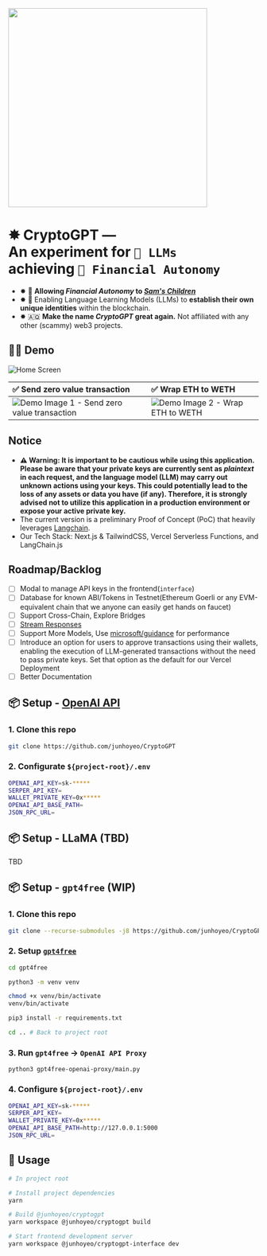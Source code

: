 <img src=".github/logo.png" width="400" />

<h1>
  ✸ CryptoGPT — <br />
  An experiment for <code>🤖 LLMs</code> <br />
  achieving <code>🏦 Financial Autonomy</code>
</h1>

- ✸ 🏦 **Allowing _Financial Autonomy_ to _[Sam's Children](https://en.wikipedia.org/wiki/ChatGPT)_**
- ✸ 🪪 Enabling Language Learning Models (LLMs) to **establish their own unique identities** within the blockchain.
- ✸ 🇦🇶 **Make the name _CryptoGPT_ great again.** Not affiliated with any other (scammy) web3 projects.

## 🏴‍☠️ Demo

![Home Screen](./cryptogpt/../.github/home.png)

| ✅ Send zero value transaction                                      | ✅ Wrap ETH to WETH                                      |
| :------------------------------------------------------------------ | :------------------------------------------------------- |
| ![Demo Image 1 - Send zero value transaction](./.github/demo-1.png) | ![Demo Image 2 - Wrap ETH to WETH](./.github/demo-2.png) |

## Notice
- **⚠️ Warning: It is important to be cautious while using this application. Please be aware that your private keys are currently sent as _plaintext_ in each request, and the language model (LLM) may carry out unknown actions using your keys. This could potentially lead to the loss of any assets or data you have (if any). Therefore, it is strongly advised not to utilize this application in a production environment or expose your active private key.**
- The current version is a preliminary Proof of Concept (PoC) that heavily leverages [Langchain](https://github.com/hwchase17/langchain).
- Our Tech Stack: Next.js & TailwindCSS, Vercel Serverless Functions, and LangChain.js

## Roadmap/Backlog
- [ ] Modal to manage API keys in the frontend(`interface`)
- [ ] Database for known ABI/Tokens in Testnet(Ethereum Goerli or any EVM-equivalent chain that we anyone can easily get hands on faucet)
- [ ] Support Cross-Chain, Explore Bridges
- [ ] [Stream Responses](https://vercel.com/blog/introducing-the-vercel-ai-sdk)
- [ ] Support More Models, Use [microsoft/guidance](https://github.com/microsoft/guidance) for performance
- [ ] Introduce an option for users to approve transactions using their wallets, enabling the execution of LLM-generated transactions without the need to pass private keys. Set that option as the default for our Vercel Deployment
- [ ] Better Documentation

## 📦 Setup - [OpenAI API](https://openai.com/blog/openai-api)

### 1. Clone this repo

```bash
git clone https://github.com/junhoyeo/CryptoGPT
```

### 2. Configurate `${project-root}/.env`

```bash
OPENAI_API_KEY=sk-*****
SERPER_API_KEY=
WALLET_PRIVATE_KEY=0x*****
OPENAI_API_BASE_PATH=
JSON_RPC_URL=
```

## 📦 Setup - LLaMA (TBD)

TBD

## 📦 Setup - `gpt4free` (WIP)

### 1. Clone this repo

```bash
git clone --recurse-submodules -j8 https://github.com/junhoyeo/CryptoGPT
```

### 2. Setup [`gpt4free`](https://github.com/xtekky/gpt4free)

```bash
cd gpt4free
```

```bash
python3 -m venv venv

chmod +x venv/bin/activate
venv/bin/activate

pip3 install -r requirements.txt
```

```bash
cd .. # Back to project root
```

### 3. Run `gpt4free` -> `OpenAI API Proxy`

```
python3 gpt4free-openai-proxy/main.py
```

### 4. Configure `${project-root}/.env`

```bash
OPENAI_API_KEY=sk-*****
SERPER_API_KEY=
WALLET_PRIVATE_KEY=0x*****
OPENAI_API_BASE_PATH=http://127.0.0.1:5000
JSON_RPC_URL=
```

## 🚀 Usage

```bash
# In project root

# Install project dependencies
yarn

# Build @junhoyeo/cryptogpt
yarn workspace @junhoyeo/cryptogpt build

# Start frontend development server
yarn workspace @junhoyeo/cryptogpt-interface dev
```
